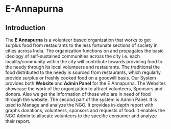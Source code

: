 # E-Annapurna
## Introduction
The <b>E Annapurna</b> is a volunteer based organization that works to get surplus food from restaurants to the less fortunate sections of society in cities across India. The organization functions on and propagates the basic ideology of self-sustained communities across the city i.e. each locality/community within the city will contribute towards providing food to the needy through its local volunteers and restaurants. The traditional the food distributed to the needy is sourced from restaurants, which regularly provide surplus or freshly cooked food on a goodwill basis. 
Our System provides both <b>Website</b> and <b>Admin Panel</b> for the E Annapurna. 
The Websites showcase the work of the organization to attract volunteers, Sponsors and donors. Also we get the information of those who are in need of food through the website. 
The second part of the system is Admin Panel. It is used to Manage and analyze the NGO. It provides in-depth report with graphs donations, volunteers, sponsors and requests of food. It enables the NGO Admin to allocate volunteers to the specific consumer and analyze their report.
